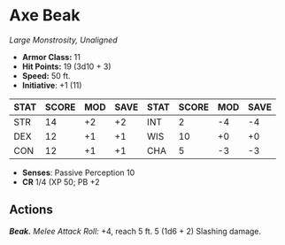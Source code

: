 # Axe Beak

*Large Monstrosity, Unaligned*

- **Armor Class:** 11
- **Hit Points:** 19 (3d10 + 3)
- **Speed:** 50 ft.
- **Initiative**: +1 (11)

|STAT|SCORE|MOD|SAVE|STAT|SCORE|MOD|SAVE|
| --- | --- | --- | ---- |---| --- | --- | ---- |
| STR | 14 | +2 | +2 | INT | 2 | -4 | -4 |
| DEX | 12 | +1 | +1 | WIS | 10 | +0 | +0 |
| CON | 12 | +1 | +1 | CHA | 5 | -3 | -3 |

- **Senses**: Passive Perception 10
- **CR** 1/4 (XP 50; PB +2

## Actions

***Beak.*** *Melee Attack Roll:* +4, reach 5 ft. 5 (1d6 + 2) Slashing damage.

